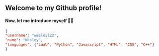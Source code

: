 ## Welcome to my Github profile!

#### Now, let me introduce myself 👀👀

```json
{
"username": "wesleyl22",
"name": "Wesley",
"languages": {"LuaU", "Python", "Javascript", "HTML", "CSS", "C++"}
}
